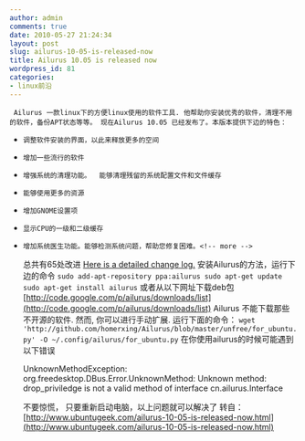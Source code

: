 ```yaml
---
author: admin
comments: true
date: 2010-05-27 21:24:34
layout: post
slug: ailurus-10-05-is-released-now
title: Ailurus 10.05 is released now
wordpress_id: 81
categories:
- linux前沿
---
```



	 Ailurus 一款linux下的方便linux使用的软件工具. 他帮助你安装优秀的软件，清理不用的软件，备份APT状态等等。 现在Ailurus 10.05 已经发布了。本版本提供下边的特色：






	
  * 
		调整软件安装的界面，以此来释放更多的空间
	

	
  * 
		增加一些流行的软件
	

	
  * 
		增强系统的清理功能。  能够清理残留的系统配置文件和文件缓存
	

	
  * 
		能够使用更多的资源
	

	
  * 
		增加GNOME设置项
	

	
  * 
		显示CPU的一级和二级缓存
	

	
  * 
		增加系统医生功能。能够检测系统问题，帮助您修复困难。<!-- more -->
	





	 总共有65处改进 [Here is a detailed change log.](http://github.com/homerxing/Ailurus/raw/master/ChangeLog) 安装Ailurus的方法，运行下边的命令 `sudo add-apt-repository ppa:ailurus sudo apt-get update sudo apt-get install ailurus` 或者从以下网址下载deb包[http://code.google.com/p/ailurus/downloads/list](http://code.google.com/p/ailurus/downloads/list) Ailurus 不能下载那些不开源的软件. 然而, 你可以进行手动扩展. 运行下面的命令： `wget 'http://github.com/homerxing/Ailurus/blob/master/unfree/for_ubuntu.py' -O ~/.config/ailurus/for_ubuntu.py` 在你使用ailurus的时候可能遇到以下错误




    
    UnknownMethodException: org.freedesktop.DBus.Error.UnknownMethod: Unknown method: drop_priviledge is not a valid method of interface cn.ailurus.Interface





	 不要惊慌， 只要重新启动电脑，以上问题就可以解决了 转自：[http://www.ubuntugeek.com/ailurus-10-05-is-released-now.html](http://www.ubuntugeek.com/ailurus-10-05-is-released-now.html)




